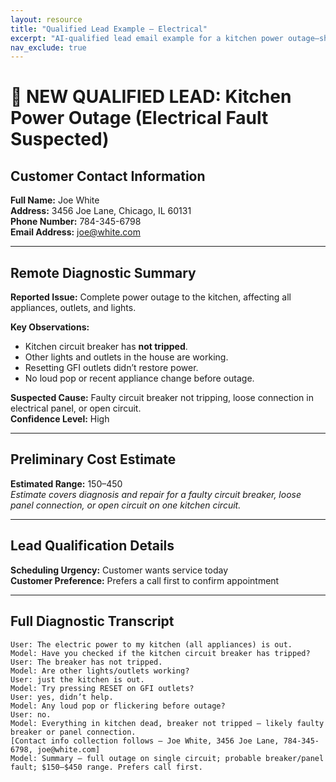 ```yaml
---
layout: resource
title: "Qualified Lead Example – Electrical"
excerpt: "AI-qualified lead email example for a kitchen power outage—showing structured intake, diagnosis, and transcript."
nav_exclude: true
---
```


# 📧 NEW QUALIFIED LEAD: Kitchen Power Outage (Electrical Fault Suspected)

## Customer Contact Information
**Full Name:** Joe White  
**Address:** 3456 Joe Lane, Chicago, IL 60131    
**Phone Number:** 784-345-6798  
**Email Address:** joe@white.com

---

## Remote Diagnostic Summary
**Reported Issue:** Complete power outage to the kitchen, affecting all appliances, outlets, and lights.

**Key Observations:**
- Kitchen circuit breaker has **not tripped**.  
- Other lights and outlets in the house are working.  
- Resetting GFI outlets didn’t restore power.  
- No loud pop or recent appliance change before outage.

**Suspected Cause:** Faulty circuit breaker not tripping, loose connection in electrical panel, or open circuit.  
**Confidence Level:** High

---

## Preliminary Cost Estimate
**Estimated Range:** $150–$450  
*Estimate covers diagnosis and repair for a faulty circuit breaker, loose panel connection, or open circuit on one kitchen circuit.*

---

## Lead Qualification Details
**Scheduling Urgency:** Customer wants service today  
**Customer Preference:** Prefers a call first to confirm appointment

---

## Full Diagnostic Transcript

```
User: The electric power to my kitchen (all appliances) is out.
Model: Have you checked if the kitchen circuit breaker has tripped?
User: The breaker has not tripped.
Model: Are other lights/outlets working?
User: just the kitchen is out.
Model: Try pressing RESET on GFI outlets?
User: yes, didn’t help.
Model: Any loud pop or flickering before outage?
User: no.
Model: Everything in kitchen dead, breaker not tripped — likely faulty breaker or panel connection.
[Contact info collection follows — Joe White, 3456 Joe Lane, 784-345-6798, joe@white.com]
Model: Summary — full outage on single circuit; probable breaker/panel fault; $150–$450 range. Prefers call first.
```
